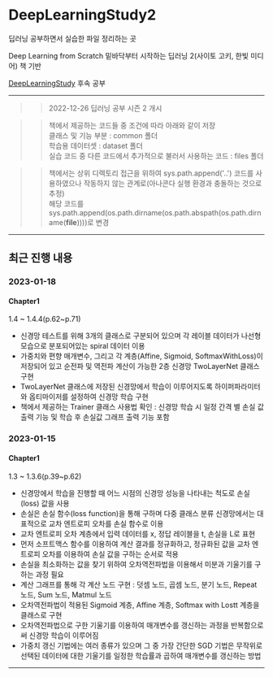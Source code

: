 # DeepLearningStudy2

딥러닝 공부하면서 실습한 파일 정리하는 곳

Deep Learning from Scratch 밑바닥부터 시작하는 딥러닝 2(사이토 고키, 한빛 미디어) 책 기반

<a href="https://github.com/hcm1206/DeepLearningStudy">DeepLearningStudy</a> 후속 공부

******
  
>> 2022-12-26 딥러닝 공부 시즌 2 개시  
  
  
>> 책에서 제공하는 코드들 중 조건에 따라 아래와 같이 저장  
>> 클래스 및 기능 부분 : common 폴더  
>> 학습용 데이터셋 : dataset 폴더  
>> 실습 코드 중 다른 코드에서 추가적으로 불러서 사용하는 코드 : files 폴더  
  
  
>> 책에서는 상위 디렉토리 접근을 위하여 sys.path.append('..') 코드를 사용하였으나 작동하지 않는 관계로(아나콘다 실행 환경과 충돌하는 것으로 추정)  
>> 해당 코드를 sys.path.append(os.path.dirname(os.path.abspath(os.path.dirname(__file__))))로 변경  
   
******
  
## 최근 진행 내용

### 2023-01-18
#### Chapter1  
1.4 ~ 1.4.4(p.62~p.71)
- 신경망 테스트를 위해 3개의 클래스로 구분되어 있으며 각 레이블 데이터가 나선형 모습으로 분포되어있는 spiral 데이터 이용 
- 가중치와 편향 매개변수, 그리고 각 계층(Affine, Sigmoid, SoftmaxWithLoss)이 저장되어 있고 순전파 및 역전파 계산이 가능한 2층 신경망 TwoLayerNet 클래스 구현
- TwoLayerNet 클래스에 저장된 신경망에서 학습이 이루어지도록 하이퍼파라미터와 옵티마이저를 설정하여 신경망 학습 구현
- 책에서 제공하는 Trainer 클래스 사용법 확인 : 신경망 학습 시 일정 간격 별 손실 값 출력 기능 및 학습 후 손실값 그래프 출력 기능 포함
  

### 2023-01-15
#### Chapter1  
1.3 ~ 1.3.6(p.39~p.62)
- 신경망에서 학습을 진행할 때 어느 시점의 신경망 성능을 나타내는 척도로 손실(loss) 값을 사용
- 손실은 손실 함수(loss function)을 통해 구하며 다중 클래스 분류 신경망에서는 대표적으로 교차 엔트로피 오차를 손실 함수로 이용
- 교차 엔트로피 오차 계층에서 입력 데이터를 x, 정답 레이블을 t, 손실을 L로 표현
- 먼저 소프트맥스 함수를 이용하여 계산 결과를 정규화하고, 정규화된 값을 교차 엔트로피 오차를 이용하여 손실 값을 구하는 순서로 적용
- 손실을 최소화하는 값을 찾기 위하여 오차역전파법을 이용해서 미분과 기울기를 구하는 과정 필요
- 계산 그래프를 통해 각 계산 노드 구현 : 덧셈 노드, 곱셈 노드, 분기 노드, Repeat 노드, Sum 노드, Matmul 노드
- 오차역전파법이 적용된 Sigmoid 계층, Affine 계층, Softmax with Lostt 계층을 클래스로 구현
- 오차역전파법으로 구한 기울기를 이용하여 매개변수를 갱신하는 과정을 반복함으로써 신경망 학습이 이루어짐
- 가중치 갱신 기법에는 여러 종류가 있으며 그 중 가장 간단한 SGD 기법은 무작위로 선택된 데이터에 대한 기울기를 일정한 학습률과 곱하여 매개변수를 갱신하는 방법
  
******
  





